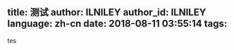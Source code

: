 title: 测试
author: ILNILEY
author_id: ILNILEY
language: zh-cn
date: 2018-08-11 03:55:14
tags:
---
tes